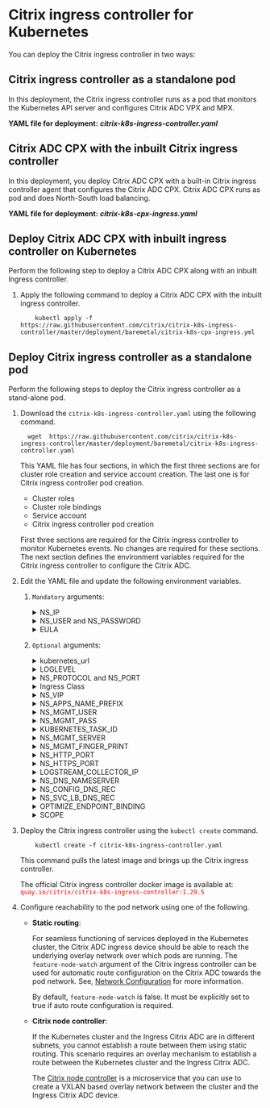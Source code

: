 # Citrix ingress controller for Kubernetes

You can deploy the Citrix ingress controller in two ways:

## Citrix ingress controller as a standalone pod

In this deployment, the Citrix ingress controller runs as a pod that monitors the Kubernetes API server and configures Citrix ADC VPX and MPX.

**YAML file for deployment:** ***citrix-k8s-ingress-controller.yaml***

## Citrix ADC CPX with the inbuilt Citrix ingress controller

In this deployment, you deploy Citrix ADC CPX with a built-in Citrix ingress controller agent that configures the Citrix ADC CPX. Citrix ADC CPX runs as pod and does North-South load balancing.

**YAML file for deployment:** ***citrix-k8s-cpx-ingress.yaml***

## Deploy Citrix ADC CPX with inbuilt ingress controller on Kubernetes

Perform the following step to deploy a Citrix ADC CPX along with an inbuilt Ingress controller.

   1. Apply the following command to deploy a Citrix ADC CPX with the inbuilt ingress controller.
      ```
          kubectl apply -f  https://raw.githubusercontent.com/citrix/citrix-k8s-ingress-controller/master/deployment/baremetal/citrix-k8s-cpx-ingress.yml
      ```

## Deploy Citrix ingress controller as a standalone pod

Perform the following steps to deploy the Citrix ingress controller as a stand-alone pod.



 1. Download the `citrix-k8s-ingress-controller.yaml` using the following command.
    ```
      wget  https://raw.githubusercontent.com/citrix/citrix-k8s-ingress-controller/master/deployment/baremetal/citrix-k8s-ingress-controller.yaml
    ```
                        
    This YAML file has four sections, in which the first three sections are for cluster role creation and service account creation. The
    last one is for Citrix ingress controller pod creation.

    * Cluster roles
    * Cluster role bindings
    * Service account
    * Citrix ingress controller pod creation
   
    First three sections are required for the Citrix ingress controller to monitor Kubernetes events. No changes are required for these sections. The next section defines the environment variables required for the Citrix ingress controller to configure the Citrix ADC.

 2. Edit the YAML file and update the following environment variables.

    1. `Mandatory` arguments:
       <details>
       <summary>NS_IP</summary>

         This variable is a must for the Citrix ingress controller to configure the Citrix ADC appliance. Provide,
         ```
            NSIP for standalone Citrix ADC
            SNIP for HA (Management access has to be enabled) 
            CLIP for Cluster
         
         ```
       </details>
       <details>
       <summary>NS_USER and NS_PASSWORD</summary>

         This variable is for authenticating with Citrix ADC if it has non-default user name and password. You can directly pass user name and password or use Kubernetes secrets.
         For configuring a non-default Citrix ADC user name and password, see [Create a system user account for the Citrix ingress controller in Citrix ADC](https://github.com/citrix/citrix-k8s-ingress-controller/blob/master/docs/deploy/deploy-cic-yaml.md#create-system-user-account-for-citrix-ingress-controller-in-citrix-adc).

         Given YAML uses Kubernetes secrets. The following steps help to create secrets to be used in YAML.

         Create secrets on Kubernetes for NS_USER and NS_PASSWORD
         Kubernetes secrets can be created by using the `kubectl create secret` command.  

                 kubectl create secret  generic nslogin --from-literal=username='nsroot' --from-literal=password='nsroot'

         >**Note:** If you are using a different secret name rather than `nslogin`, you have to update the `name` field in the YAML file.

       </details>
       <details>
       <summary>EULA</summary>

          This variable is for the end user license agreement (EULA) which has to be set as `YES` for the Citrix ingress controller to up and run.

       </details>
    2. `Optional` arguments:

       <details>
       <summary>kubernetes_url</summary>

          This variable is an optional field for the Citrix ingress controller to register for events. If you do not specify it explicitly, the Citrix ingress controller uses the internal Kubernetes API server IP address.
   
       </details>
       <details>
       <summary>LOGLEVEL</summary>

         This variable is used for controlling the logs generated from the Citrix ingress controller. Following options are available. By default the log level is DEBUG.
         * CRITICAL 
         * ERROR
         * WARNING
         * INFO
         * DEBUG
       </details>
       <details>

       <summary>NS_PROTOCOL and NS_PORT</summary>
                                
         These environment variables define the protocol and port used by the Citrix ingress controller to communicate with the Citrix ADC.

         By default NS_PROTOCOL is HTTPS and NS_PORT is 443.
       </details>
       <details>
       <summary>Ingress Class</summary>

         [Ingress class](../../docs/configure/ingress-classes.md) is used when multiple Ingress load balancers are used to load balance different ingress resources.

         The Citrix ingress controller configures Citrix ADC only with the ingress classes listed under --ingress-classes

                     args:
                          - --ingress-classes
                                Citrix

         Ingress resources should have the same class mentioned:

                    annotations:
                          kubernetes.io/ingress.class: "Citrix"
       </details>
       <details>

       <summary>NS_VIP</summary>

       Citrix ingress controller uses the IP provided in this environment variable to configure a virtual IP address in the Tier-1 ADC which would receive the application traffic from the external world.

       This variable is useful in the case where all Ingresses run in the Virtual IP address. This variable takes precedence over the [frontend-ip](../../docs/configure/annotations.md) annotation.

       **Usage:**

       ```
       - name: "NS_VIP"
         value: "<Virtual IP address of Citrix ADC>"
       ```

       </details>
       <details>

       <summary>NS_APPS_NAME_PREFIX</summary>

       The Citrix ingress controller uses the provided prefix to form the application entity name in the Citrix ADC. This variable is useful in scenarios where a Citrix ADC load balances applications from different clusters. Prefix allows you to segregate the Kubernetes cluster configuration.

       By default, the Citrix ingress controller adds **k8s** as a prefix to the Citrix ADC entities such as, content switching (CS) virtual server, load balancing (LB) virtual server and so on. You can now customize the prefix using the `NS_APPS_NAME_PREFIX` environment variable in the Citrix ingress controller deployment YAML file. You can use alphanumeric characters for the prefix and the prefix length should not exceed eight characters.
       **Usage:**

       ```
       - name: "NS_APPS_NAME_PREFIX"
         value: "<Name of your choice>"
       ```
       </details>
       <details>
       
       <summary>NS_MGMT_USER</summary>

        This is a Citrix ADC CPX specific environment variable that allows you to register the Citrix ADC CPX instances, installed on a Docker host, to Citrix ADM if Citrix ADM does not have default credentials. This environment variable is supported from Citrix ADC CPX 13.0 and later releases.

       </details>
       <details>
        
       <summary>NS_MGMT_PASS</summary>

        This is a Citrix ADC CPX specific environment variable that allows you to register the Citrix ADC CPX instances, installed on a Docker host, to Citrix ADM if Citrix ADM does not have default credentials. This environment variable is supported from Citrix ADC CPX 13.0 and later releases.

       </details>
        
       <details>
        
       <summary>KUBERNETES_TASK_ID</summary>

        This environment variable is used for disabling the in-built ingress controller. The value of this variable must always be “”(null string). This environment variable is deprecated now.
          
        </details>
      
       <details>
        
       <summary>NS_MGMT_SERVER</summary>

        Specifies the Citrix ADM server or the agent IP address that manages the Citrix ADC CPX.
        
       </details>
       <details>
        
       <summary>NS_MGMT_FINGER_PRINT</summary>

        Specifies the fingerprint of the Citrix ADM server or the agent IP address that manages Citrix ADC CPX.
       </details>
        
       <details>
       <summary>NS_HTTP_PORT</summary>

        Specifies the port on which the HTTP service is available in Citrix ADC CPX. It is used by Citrix ADM to trigger NITRO calls to Citrix ADC CPX.
       </details>
       <details>
       <summary>NS_HTTPS_PORT</summary>

        Specify the port on which HTTPS service is available in Citrix ADC CPX. It is used by Citrix ADM to trigger NITRO calls to Citrix ADC CPX.
       </details>
       <details>
       <summary>LOGSTREAM_COLLECTOR_IP</summary>

        Specifies the Citrix ADM IP address for collecting analytics.
       </details>
       <details>
       <summary>NS_DNS_NAMESERVER</summary>
        Enables adding DNS nameservers on Citrix ADC VPX.
       </details>

       <details>
       <summary>NS_CONFIG_DNS_REC</summary>
        Enables adding DNS records on Citrix ADC for Ingress resources. This variable is configured at the boot time and cannot be changed at runtime. Possible values are true or false. The default value is `false` and you need to set it as `true` to enable the DNS server configuration.
       </details>
       
       <details>
       <summary>NS_SVC_LB_DNS_REC</summary>
        Enables adding DNS records on Citrix ADC for services of type LoadBalancer. Possible values are true or false. This variable is configured at the boot time and cannot be changed at runtime. The default value is `false` and you need to set it as `true` to enable the DNS server configuration.
       </details>
      
       <details>
       <summary> OPTIMIZE_ENDPOINT_BINDING</summary>
      
       Enables or disables binding of back-end endpoints to a service group in a single API call. This variable is recommended when there are a large number of endpoints (pods) per application. Acceptable values are `True` and `False`. This environment variable is applicable only for Citrix ADC release 13.0–45.7 and higher versions.
       </details>

       <details>
       <summary> SCOPE</summary>
        Enables configuring the scope of Citrix ingress controller as `Role` or `ClusterRole` binding.
        You can set the value of the `SCOPE` environment variable as `local` or `cluster`. When you set this variable as `local`, Citrix ingress controller is deployed with `Role` binding that has limited privileges. You can use this option when you want to deploy Citrix ingress controller with minimal privileges for a particular namespace with `Role` binding. By default, the value of `SCOPE` is set as `cluster` and Citrix ingress controller is deployed with the `ClusterRole` binding.
       </details>

1. Deploy the Citrix ingress controller using the `kubectl create` command.
        
           kubectl create -f citrix-k8s-ingress-controller.yaml

    This command pulls the latest image and brings up the Citrix ingress controller.
                

    The official Citrix ingress controller docker image is available at: <span style="color:red"> `quay.io/citrix/citrix-k8s-ingress-controller:1.29.5` </span>


2. Configure reachability to the pod network using one of the following.

    - **Static routing**:

      For seamless functioning of services deployed in the Kubernetes cluster, the Citrix ADC ingress device should be able to reach the underlying overlay network over which pods are running. The
    `feature-node-watch` argument of the Citrix ingress controller can be used for automatic route configuration on the Citrix ADC towards the pod network.
    See, [Network Configuration](../../docs/network/staticrouting.md) for more information. 

      By default, `feature-node-watch` is false. It must be explicitly set to true if auto route configuration is required.

    - **Citrix node controller**:

      If the Kubernetes cluster and the Ingress Citrix ADC are in different subnets, you cannot establish a route between them using static routing. This scenario requires an overlay mechanism to establish a route between the Kubernetes cluster and the Ingress Citrix ADC.  

      The [Citrix node controller](https://github.com/citrix/citrix-k8s-node-controller) is a microservice that you can use to create a VXLAN based overlay network between the cluster and the Ingress Citrix ADC device.
